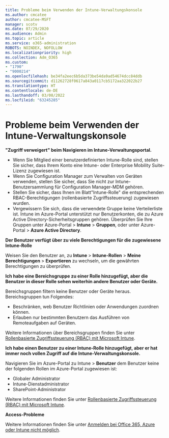```yaml
---
title: Probleme beim Verwenden der Intune-Verwaltungskonsole
ms.author: cmcatee
author: cmcatee-MSFT
manager: scotv
ms.date: 07/29/2020
ms.audience: Admin
ms.topic: article
ms.service: o365-administration
ROBOTS: NOINDEX, NOFOLLOW
ms.localizationpriority: high
ms.collection: Adm_O365
ms.custom:
- "1790"
- "9000214"
ms.openlocfilehash: be34fa2eec6b5da373be54da9ad54674dcc84ddb
ms.sourcegitcommit: d11262728f0617a843a0117cb5172aa322022b27
ms.translationtype: HT
ms.contentlocale: de-DE
ms.lasthandoff: 03/08/2022
ms.locfileid: "63245285"
---
```

# <a name="problems-using-the-intune-admin-console"></a>Probleme beim Verwenden der Intune-Verwaltungskonsole

**"Zugriff verweigert" beim Navigieren im Intune-Verwaltungsportal.**

- Wenn Sie Mitglied einer benutzerdefinierten Intune-Rolle sind, stellen Sie sicher, dass Ihrem Konto eine Intune- oder Enterprise Mobility Suite-Lizenz zugewiesen ist.
- Wenn Sie Configuration Manager zum Verwalten von Geräten verwenden, stellen Sie sicher, dass Sie nicht zur Intune-Benutzersammlung für Configuration Manager-MDM gehören.
- Stellen Sie sicher, dass Ihnen im Blatt"Intune-Rolle" die entsprechenden RBAC-Berechtigungen (rollenbasierte Zugriffssteuerung) zugewiesen wurden.
- Vergewissern Sie sich, dass die verwendete Gruppe keine Verteilerliste ist. Intune im Azure-Portal unterstützt nur Benutzerkonten, die zu Azure Active Directory-Sicherheitsgruppen gehören. Überprüfen Sie Ihre Gruppen unter Azure-Portal > **Intune** > **Gruppen**, oder unter Azure-Portal > **Azure Active Directory**.

**Der Benutzer verfügt über zu viele Berechtigungen für die zugewiesene Intune-Rolle**

Weisen Sie den Benutzer an, zu **Intune** > **Intune-Rollen** > **Meine Berechtigungen** > **Exportieren** zu wechseln, um die gewährten Berechtigungen zu überprüfen.

**Ich habe eine Bereichsgruppe zu einer Rolle hinzugefügt, aber die Benutzer in dieser Rolle sehen weiterhin andere Benutzer oder Geräte.**

Bereichsgruppen filtern keine Benutzer oder Geräte heraus. Bereichsgruppen tun Folgendes:

- Beschränken, web Benutzer Richtlinien oder Anwendungen zuordnen können.
- Erlauben nur bestimmten Benutzern das Ausführen von Remoteaufgaben auf Geräten.

Weitere Informationen über Bereichsgruppen finden Sie unter [Rollenbasierte Zugriffssteuerung (RBAC) mit Microsoft Intune](https://docs.microsoft.com/intune/role-based-access-control).

**Ich habe einen Benutzer zu einer Intune-Rolle hinzugefügt, aber er hat immer noch vollen Zugriff auf die Intune-Verwaltungskonsole.**

Navigieren Sie im Azure-Portal zu Intune > **Benutzer** dem Benutzer keine der folgenden Rollen im Azure-Portal zugewiesen ist:

- Globaler Administrator
- Intune-Dienstadministrator
- SharePoint-Administrator

Weitere Informationen finden Sie unter [Rollenbasierte Zugriffssteuerung (RBAC) mit Microsoft Intune](https://docs.microsoft.com/intune/role-based-access-control).

**Access-Probleme**

Weitere Informationen finden Sie unter [Anmelden bei Office 365, Azure oder Intune nicht möglich](https://support.microsoft.com/help/2412085/you-can-t-sign-in-to-office-365-azure-or-intune).